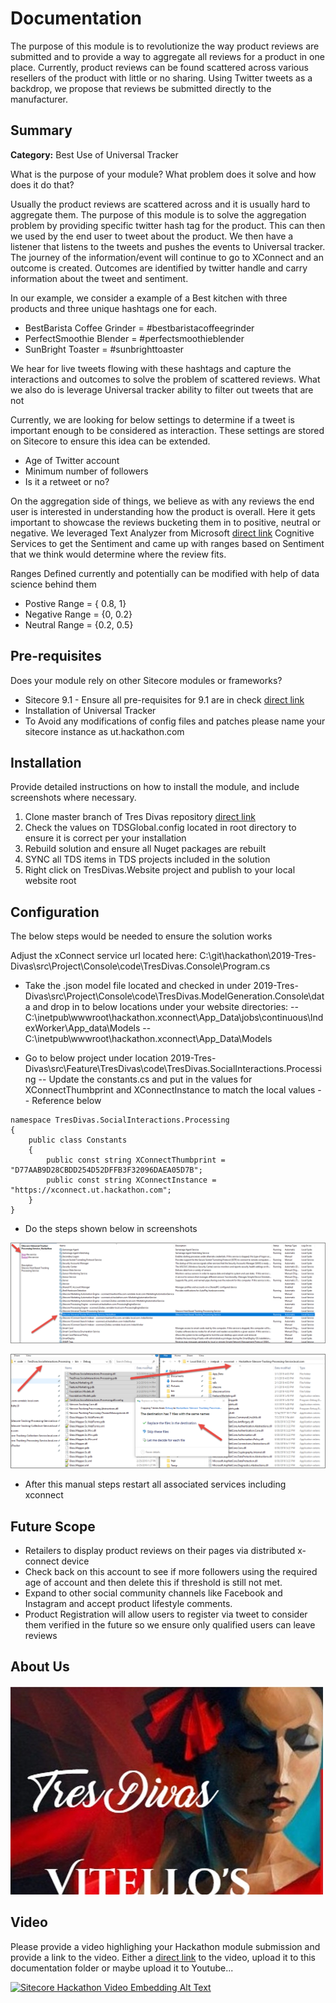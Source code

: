 # Documentation

The purpose of this module is to revolutionize the way product reviews are submitted and to provide a way to aggregate all reviews for a product in one place. Currently, product reviews can be found scattered across various resellers of the product with little or no sharing.
Using Twitter tweets as a backdrop, we propose that reviews be submitted directly to the manufacturer.

## Summary

**Category:** Best Use of Universal Tracker

What is the purpose of your module? What problem does it solve and how does it do that?

Usually the product reviews are scattered across and it is usually hard to aggregate them.  The purpose of this module is to solve the aggregation problem by providing specific twitter hash tag for the product.
This can then we used by the end user to tweet about the product.  We then have a listener that listens to the tweets and pushes the events to Universal tracker. 
The journey of the information/event will continue to go to XConnect and an outcome is created. Outcomes are identified by twitter handle and carry information about the tweet and sentiment. 

In our example, we consider a example of a Best kitchen with three products and three unique hashtags one for each. 

 - BestBarista Coffee Grinder = #bestbaristacoffeegrinder
 - PerfectSmoothie Blender = #perfectsmoothieblender
 - SunBright Toaster = #sunbrighttoaster

We hear for live tweets flowing with these hashtags and capture the interactions and outcomes to solve the problem of scattered reviews.
What we also do is leverage Universal tracker ability to filter out tweets that are not 

Currently, we are looking for below settings to determine if a tweet is important enough to be considered as interaction.  These settings are stored on Sitecore to ensure this idea can be extended.

- Age of Twitter account
- Minimum number of followers
- Is it a retweet or no?

On the aggregation side of things, we believe as with any reviews the end user is interested in understanding how the product is overall. 
Here it gets important to showcase the reviews bucketing them in to positive, neutral or negative.  We leveraged Text Analyzer from Microsoft [direct link](https://azure.microsoft.com/en-us/services/cognitive-services/text-analytics/) Cognitive Services to get the Sentiment and came up with ranges based on Sentiment that we think would determine where the review fits.

Ranges Defined currently and potentially can be modified with help of data science behind them


- Postive Range  = { 0.8, 1}
- Negative Range = {0, 0.2}
- Neutral Range = {0.2, 0.5}
         
         

## Pre-requisites

Does your module rely on other Sitecore modules or frameworks?

- Sitecore 9.1 - Ensure all pre-requisites for 9.1 are in check [direct link](https://dev.sitecore.net/Downloads/Sitecore_Experience_Platform/91/Sitecore_Experience_Platform_91_Initial_Release.aspx)
- Installation of Universal Tracker 
- To Avoid any modifications of config files and patches please name your sitecore instance as ut.hackathon.com


## Installation

Provide detailed instructions on how to install the module, and include screenshots where necessary.

1. Clone master branch of Tres Divas repository [direct link](https://github.com/Sitecore-Hackathon/2019-Tres-Divas.git)
2. Check the values on TDSGlobal.config located in root directory to ensure it is correct per your installation
3. Rebuild solution and ensure all Nuget packages are rebuilt
4. SYNC all TDS items in TDS projects included in the solution
5. Right click on TresDivas.Website project and publish to your local website root

## Configuration

The below steps would be needed to ensure the solution works 

Adjust the xConnect service url located here:
C:\git\hackathon\2019-Tres-Divas\src\Project\Console\code\TresDivas.Console\Program.cs

- Take the .json model file located and checked in under 2019-Tres-Divas\src\Project\Console\code\TresDivas.ModelGeneration.Console\data and drop in to below locations under your website directories:
    --C:\inetpub\wwwroot\hackathon.xconnect\App_Data\jobs\continuous\IndexWorker\App_data\Models
    --C:\inetpub\wwwroot\hackathon.xconnect\App_Data\Models

- Go to below project under location 2019-Tres-Divas\src\Feature\TresDivas\code\TresDivas.SocialInteractions.Processing 
    -- Update the constants.cs and put in the values for XConnectThumbprint and XConnectInstance to match the local values
    -- Reference below
```
namespace TresDivas.SocialInteractions.Processing
{
    public class Constants
    {
        public const string XConnectThumbprint = "D77AAB9D28CBDD254D52DFFB3F32096DAEA05D7B";
        public const string XConnectInstance = "https://xconnect.ut.hackathon.com";
    }
}
```
- Do the steps shown below in screenshots 

![Services](images/Services.png?raw=true "Service Change")

![Folder Swap](images/FolderSwap.png?raw=true "Folder Swap")

- After this manual steps restart all associated services including xconnect

## Future Scope

- Retailers to display product reviews on their pages via distributed x-connect device
- Check back on this account to see if more followers using the required age of account and then delete this if threshold is still not met.
- Expand to other social community channels like Facebook and Instagram and accept product lifestyle comments.
- Product Registration will allow users to register via tweet to consider them verified in the future so we ensure only qualified users can leave reviews



## About Us 


![TresDivas](images/TresDivas.jpg?raw=true "TresDivas Logo")


## Video

Please provide a video highlighing your Hackathon module submission and provide a link to the video. Either a [direct link](https://www.youtube.com/watch?v=EpNhxW4pNKk) to the video, upload it to this documentation folder or maybe upload it to Youtube...

[![Sitecore Hackathon Video Embedding Alt Text](https://img.youtube.com/vi/EpNhxW4pNKk/0.jpg)](https://www.youtube.com/watch?v=EpNhxW4pNKk)
